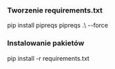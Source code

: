 ### Tworzenie requirements.txt

pip install pipreqs
pipreqs .\ --force

### Instalowanie pakietów

pip install -r requirements.txt